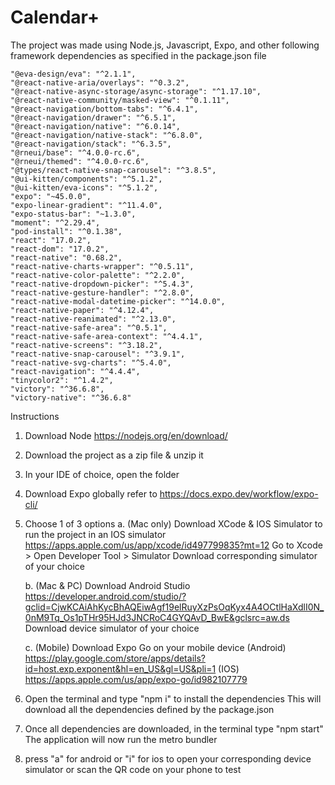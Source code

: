 # Calendar+

The project was made using Node.js, Javascript, Expo, and other following framework dependencies as specified in the package.json file

    "@eva-design/eva": "^2.1.1",
    "@react-native-aria/overlays": "^0.3.2",
    "@react-native-async-storage/async-storage": "^1.17.10",
    "@react-native-community/masked-view": "^0.1.11",
    "@react-navigation/bottom-tabs": "^6.4.1",
    "@react-navigation/drawer": "^6.5.1",
    "@react-navigation/native": "^6.0.14",
    "@react-navigation/native-stack": "^6.8.0",
    "@react-navigation/stack": "^6.3.5",
    "@rneui/base": "^4.0.0-rc.6",
    "@rneui/themed": "^4.0.0-rc.6",
    "@types/react-native-snap-carousel": "^3.8.5",
    "@ui-kitten/components": "^5.1.2",
    "@ui-kitten/eva-icons": "^5.1.2",
    "expo": "~45.0.0",
    "expo-linear-gradient": "^11.4.0",
    "expo-status-bar": "~1.3.0",
    "moment": "^2.29.4",
    "pod-install": "^0.1.38",
    "react": "17.0.2",
    "react-dom": "17.0.2",
    "react-native": "0.68.2",
    "react-native-charts-wrapper": "^0.5.11",
    "react-native-color-palette": "^2.2.0",
    "react-native-dropdown-picker": "^5.4.3",
    "react-native-gesture-handler": "^2.8.0",
    "react-native-modal-datetime-picker": "^14.0.0",
    "react-native-paper": "^4.12.4",
    "react-native-reanimated": "^2.13.0",
    "react-native-safe-area": "^0.5.1",
    "react-native-safe-area-context": "^4.4.1",
    "react-native-screens": "^3.18.2",
    "react-native-snap-carousel": "^3.9.1",
    "react-native-svg-charts": "^5.4.0",
    "react-navigation": "^4.4.4",
    "tinycolor2": "^1.4.2",
    "victory": "^36.6.8",
    "victory-native": "^36.6.8"
    
    
Instructions 
1. Download Node https://nodejs.org/en/download/
2. Download the project as a zip file & unzip it
3. In your IDE of choice, open the folder
4. Download Expo globally refer to https://docs.expo.dev/workflow/expo-cli/

5. Choose 1 of 3 options
    a. (Mac only) Download XCode & IOS Simulator to run the project in an IOS simulator
        https://apps.apple.com/us/app/xcode/id497799835?mt=12
        Go to Xcode > Open Developer Tool > Simulator
        Download corresponding simulator of your choice
    
    b. (Mac & PC) Download Android Studio
        https://developer.android.com/studio/?gclid=CjwKCAiAhKycBhAQEiwAgf19elRuyXzPsOqKyx4A4OCtlHaXdlI0N_0nM9Tq_Os1pTHr95HJd3JNCRoC4GYQAvD_BwE&gclsrc=aw.ds
        Download device simulator of your choice 
 
    c. (Mobile) Download Expo Go on your mobile device
        (Android) https://play.google.com/store/apps/details?id=host.exp.exponent&hl=en_US&gl=US&pli=1
        (IOS) https://apps.apple.com/us/app/expo-go/id982107779

6. Open the terminal and type "npm i" to install the dependencies
This will download all the dependencies defined by the package.json

7. Once all dependencies are downloaded, in the terminal type "npm start" The application will now run the metro bundler
8. press "a" for android or "i" for ios to open your corresponding device simulator or scan the QR code on your phone to test
